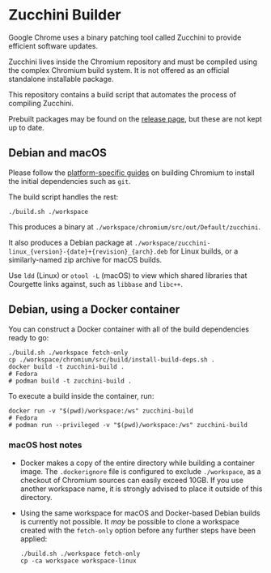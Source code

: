 # Zucchini Builder

Google Chrome uses a binary patching tool called Zucchini to provide efficient
software updates.

Zucchini lives inside the Chromium repository and must be compiled using the
complex Chromium build system. It is not offered as an official standalone
installable package.

This repository contains a build script that automates the process of compiling
Zucchini.

Prebuilt packages may be found on the [release page][releases], but these are
not kept up to date.

[releases]: https://github.com/fire/zucchini-build/releases


## Debian and macOS

Please follow the [platform-specific guides][guides] on building Chromium to
install the initial dependencies such as `git`.

[guides]: https://www.chromium.org/developers/how-tos/get-the-code

The build script handles the rest:

    ./build.sh ./workspace

This produces a binary at `./workspace/chromium/src/out/Default/zucchini`.

It also produces a Debian package at
`./workspace/zucchini-linux_{version}-{date}+{revision}_{arch}.deb` for Linux 
builds, or a similarly-named zip archive for macOS builds.

Use `ldd` (Linux) or `otool -L` (macOS) to view which shared libraries that
Courgette links against, such as `libbase` and `libc++`.


## Debian, using a Docker container

You can construct a Docker container with all of the build dependencies ready
to go:

    ./build.sh ./workspace fetch-only
    cp ./workspace/chromium/src/build/install-build-deps.sh .
    docker build -t zucchini-build .
    # Fedora
    # podman build -t zucchini-build .

To execute a build inside the container, run:

    docker run -v "$(pwd)/workspace:/ws" zucchini-build
    # Fedora
    # podman run --privileged -v "$(pwd)/workspace:/ws" zucchini-build

### macOS host notes

  - Docker makes a copy of the entire directory while building a container
    image. The `.dockerignore` file is configured to exclude `./workspace`, as
    a checkout of Chromium sources can easily exceed 10GB. If you use another
    workspace name, it is strongly advised to place it outside of this
    directory.

  - Using the same workspace for macOS and Docker-based Debian builds is
    currently not possible. It *may* be possible to clone a workspace created 
    with the `fetch-only` option before any further steps have been applied:

    ```
    ./build.sh ./workspace fetch-only
    cp -ca workspace workspace-linux
    ```
